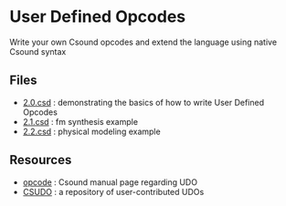 # User Defined Opcodes
Write your own Csound opcodes and extend the language using native Csound syntax

## Files 
* [2.0.csd](./2.0.csd) : demonstrating the basics of how to write User Defined Opcodes
* [2.1.csd](./2.1.csd) : fm synthesis example
* [2.2.csd](./2.2.csd) : physical modeling example

## Resources
* [opcode](https://csounds.com/manual/html/opcode.html) : Csound manual page regarding UDO
* [CSUDO](https://github.com/csudo/csudo) : a repository of user-contributed UDOs